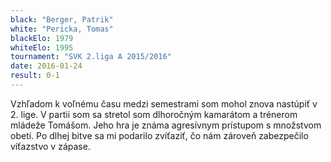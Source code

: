 ```yaml
---
black: "Berger, Patrik"
white: "Pericka, Tomas"
blackElo: 1979
whiteElo: 1995
tournament: "SVK 2.liga A 2015/2016"
date: 2016-01-24
result: 0-1
---
```


Vzhľadom k voľnému času medzi semestrami som mohol znova nastúpiť v 2. lige. V partii som sa stretol som dlhoročným
kamarátom a trénerom mládeže Tomášom. Jeho hra je známa agresívnym prístupom s množstvom obetí. Po dlhej bitve sa mi
podarilo zvíťaziť, čo nám zároveň zabezpečilo víťazstvo v zápase.